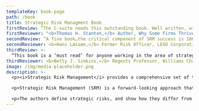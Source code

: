 ```yaml
---
templateKey: book-page
path: /book
title: Strategic Risk Managment Book
firstReview: “The C-suite needs this outstanding book. Well written, with numerous apt examples, it provides a reliable guide to closing the gap between strategy and execution that bedevils so many company leaders.”
firstReviewer: "<b>Thomas H. Stanton,</b> Author, Why Some Firms Thrive While Others Fail: Governance and Management Lessons from the Crisis (Oxford, 2012)"
secondReview: “A fine book…the critical component of SRM success is 100% about the collaboration between the risk team and the rest of the organization.”
secondReviewer: <b>Hans Læssøe,</b> Former Risk Officer, LEGO Corporation
thirdReview: >-
  “This book is a ‘must read’ for anyone working in the area of strategic risk management (SRM).  The authors present innovative new ideas and tools for SRM, together with many insightful examples of companies that have successfully and unsuccessfully faced strategic risks.  These real-world examples bring the book to life and it was a pleasure to read!”
thirdReviewer: <b>Betty J. Simkins,</b> Regents Professor, Williams Chair, and Department Head of Finance, Spears School of Business, Oklahoma State University
image: /img/media-placeholder.png
description: >-
  <p><i>Strategic Risk Management</i> provides a comprehensive set of tools to help executives to plan systematically and practically not only to survive but to truly thrive in a competitive world that is increasing VUCA (Volatile, Uncertain, Complex, Ambiguous) world.</p>

  <p>Strategic Risk Management (SRM) is a forward-looking approach that helps teams see both threats and opportunities to their strategic position.  SRM gives organizations a competitive advantage over those stuck in outdated risk management practices. All organizations manage risks through traditional tools such as insurance and risk mitigation; some employ Enterprise Risk Management, which looks at risk holistically throughout the organization. These tools tend to focus organizational attention on past actions and compliance or looking in the rear-view mirror.  SRM provides a set of tools to help organizations look squarely out the front windshield.</p>

  <p>The authors define strategic risks, and show how they differ from operational risks, and why new tools are needed. The book provides a roadmap that describes architectural elements of SRM (knowledge, principles, structures, and tools) to show how leaders can integrate them to effectively design and implement a future facing SRM program. This book aims to provide executives with a clear understanding of how to think about strategy in ways that account for events or exposures that fundamentally threaten or enhance a firm’s competitive advantage.</p>
---
```

